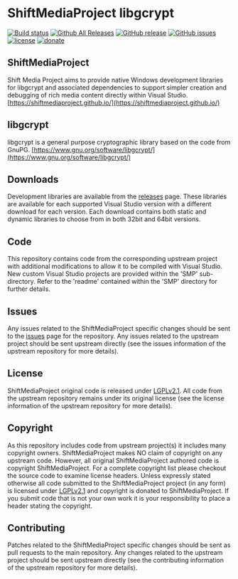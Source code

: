 ShiftMediaProject libgcrypt
=============
[![Build status](https://ci.appveyor.com/api/projects/status/nbm4takdkusjw2ri?svg=true)](https://ci.appveyor.com/project/Sibras/libgcrypt)
[![Github All Releases](https://img.shields.io/github/downloads/ShiftMediaProject/libgcrypt/total.svg)](https://github.com/ShiftMediaProject/libgcrypt/releases)
[![GitHub release](https://img.shields.io/github/release/ShiftMediaProject/libgcrypt.svg)](https://github.com/ShiftMediaProject/libgcrypt/releases/latest)
[![GitHub issues](https://img.shields.io/github/issues/ShiftMediaProject/libgcrypt.svg)](https://github.com/ShiftMediaProject/libgcrypt/issues)
[![license](https://img.shields.io/github/license/ShiftMediaProject/libgcrypt.svg)](https://github.com/ShiftMediaProject/libgcrypt)
[![donate](https://img.shields.io/badge/donate-link-brightgreen.svg)](https://shiftmediaproject.github.io/8-donate/)
## ShiftMediaProject

Shift Media Project aims to provide native Windows development libraries for libgcrypt and associated dependencies to support simpler creation and debugging of rich media content directly within Visual Studio. [https://shiftmediaproject.github.io/](https://shiftmediaproject.github.io/)

## libgcrypt

libgcrypt is a general purpose cryptographic library based on the code from GnuPG. [https://www.gnu.org/software/libgcrypt/](https://www.gnu.org/software/libgcrypt/)

## Downloads

Development libraries are available from the [releases](https://github.com/ShiftMediaProject/libgcrypt/releases) page. These libraries are available for each supported Visual Studio version with a different download for each version. Each download contains both static and dynamic libraries to choose from in both 32bit and 64bit versions.

## Code

This repository contains code from the corresponding upstream project with additional modifications to allow it to be compiled with Visual Studio. New custom Visual Studio projects are provided within the 'SMP' sub-directory. Refer to the 'readme' contained within the 'SMP' directory for further details.

## Issues

Any issues related to the ShiftMediaProject specific changes should be sent to the [issues](https://github.com/ShiftMediaProject/libgcrypt/issues) page for the repository. Any issues related to the upstream project should be sent upstream directly (see the issues information of the upstream repository for more details).

## License

ShiftMediaProject original code is released under [LGPLv2.1](https://www.gnu.org/licenses/lgpl-2.1.html). All code from the upstream repository remains under its original license (see the license information of the upstream repository for more details).

## Copyright

As this repository includes code from upstream project(s) it includes many copyright owners. ShiftMediaProject makes NO claim of copyright on any upstream code. However, all original ShiftMediaProject authored code is copyright ShiftMediaProject. For a complete copyright list please checkout the source code to examine license headers. Unless expressly stated otherwise all code submitted to the ShiftMediaProject project (in any form) is licensed under [LGPLv2.1](https://www.gnu.org/licenses/lgpl-2.1.html) and copyright is donated to ShiftMediaProject. If you submit code that is not your own work it is your responsibility to place a header stating the copyright.

## Contributing

Patches related to the ShiftMediaProject specific changes should be sent as pull requests to the main repository. Any changes related to the upstream project should be sent upstream directly (see the contributing information of the upstream repository for more details).